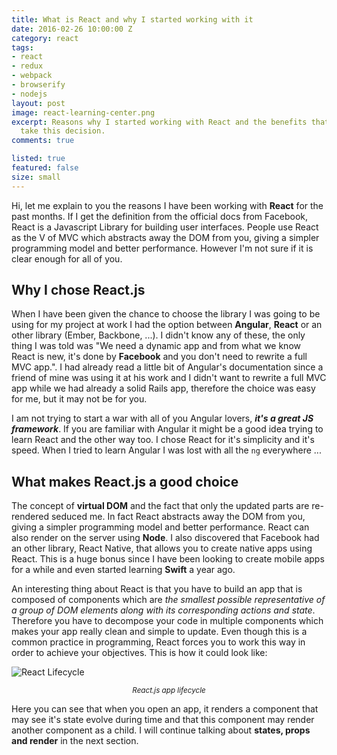 ```yaml
---
title: What is React and why I started working with it
date: 2016-02-26 10:00:00 Z
category: react
tags:
- react
- redux
- webpack
- browserify
- nodejs
layout: post
image: react-learning-center.png
excerpt: Reasons why I started working with React and the benefits that helped me
  take this decision.
comments: true

listed: true
featured: false
size: small
---
```


Hi, let me explain to you the reasons I have been working with **React** for the past months. If I get the definition from the official docs from Facebook, React is a Javascript Library for building user interfaces. People use React as the V of MVC which abstracts away the DOM from you, giving a simpler programming model and better performance. However I'm not sure if it is clear enough for all of you.

## Why I chose React.js

When I have been given the chance to choose the library I was going to be using for my project at work I had the option between **Angular**, **React** or an other library (Ember, Backbone, ...). I didn't know any of these, the only thing I was told was "We need a dynamic app and from what we know React is new, it's done by **Facebook** and you don't need to rewrite a full MVC app.". I had already read a little bit of Angular's documentation since a friend of mine was using it at his work and I didn't want to rewrite a full MVC app while we had already a solid Rails app, therefore the choice was easy for me, but it may not be for you.

I am not trying to start a war with all of you Angular lovers, _**it's a great JS framework**_. If you are familiar with Angular it might be a good idea trying to learn React and the other way too. I chose React for it's simplicity and it's speed. When I tried to learn Angular I was lost with all the `ng` everywhere ...

## What makes React.js a good choice

The concept of **virtual DOM** and the fact that only the updated parts are re-rendered seduced me. In fact React abstracts away the DOM from you, giving a simpler programming model and better performance. React can also render on the server using **Node**. I also discovered that Facebook had an other library, React Native, that allows you to create native apps using React. This is a huge bonus since I have been looking to create mobile apps for a while and even started learning **Swift** a year ago.

An interesting thing about React is that you have to build an app that is composed of components which are _the smallest possible representative of a group of DOM elements along with its corresponding actions and state_. Therefore you have to decompose your code in multiple components which makes your app really clean and simple to update. Even though this is a common practice in programming, React forces you to work this way in order to achieve your objectives.
This is how it could look like:

![React Lifecycle]({{site.baseurl}}/images/react-lifecycle.png "React Lifecycle")
_<center><small>React.js app lifecycle</small></center>_

Here you can see that when you open an app, it renders a component that may see it's state evolve during time and that this component may render another component as a child. I will continue talking about **states, props and render** in the next section.
